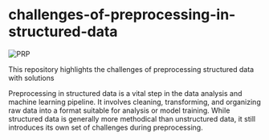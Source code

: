# challenges-of-preprocessing-in-structured-data
![PRP](https://daxg39y63pxwu.cloudfront.net/images/blog/data-preprocessing-techniques-and-steps/image_13091084341635516423259.png)

This repository highlights the challenges of preprocessing structured data with solutions

Preprocessing in structured data is a vital step in the data analysis and machine learning pipeline. It involves cleaning, transforming, and organizing raw data into a format suitable for analysis or model training. While structured data is generally more methodical than unstructured data, it still introduces its own set of challenges during preprocessing. 
